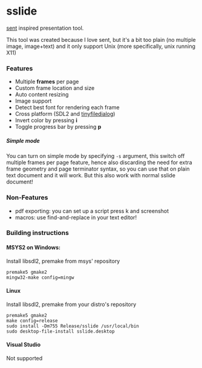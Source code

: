# sslide

[sent](https://tools.suckless.org/sent/) inspired presentation tool.

This tool was created because I love sent,
but it's a bit too plain (no multiple image, image+text)
and it only support Unix (more specifically, unix running X11)

### Features

- Multiple **frames** per page
- Custom frame location and size
- Auto content resizing
- Image support
- Detect best font for rendering each frame
- Cross platform (SDL2 and [tinyfiledialog](http://tinyfiledialogs.sourceforge.net/))
- Invert color by pressing **i**
- Toggle progress bar by pressing **p**

##### Simple mode

You can turn on simple mode by specifying `-s` argument, this switch off 
multiple frames per page feature, hence also discarding the need for extra
frame geometry and page terminator syntax, so you can use that on plain text
document and it will work. But this also work with normal sslide document!

### Non-Features

- pdf exporting: you can set up a script press k and screenshot
- macros: use find-and-replace in your text editor!

### Building instructions

#### MSYS2 on Windows:

Install libsdl2, premake from msys' repository

```
premake5 gmake2
mingw32-make config=mingw
```

#### Linux

Install libsdl2, premake from your distro's repository

```
premake5 gmake2
make config=release
sudo install -Dm755 Release/sslide /usr/local/bin
sudo desktop-file-install sslide.desktop
```

#### Visual Studio

Not supported

